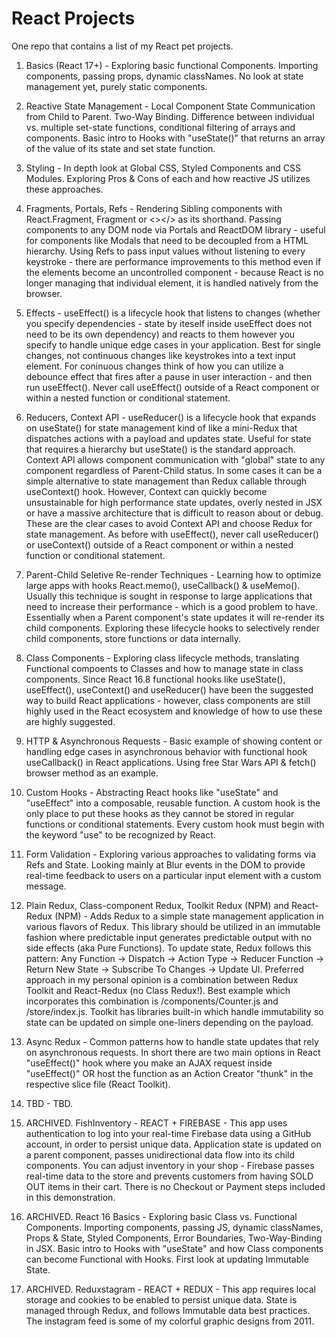 # React Projects
One repo that contains a list of my React pet projects.

1. Basics (React 17+) - Exploring basic functional Components. Importing components, passing props, dynamic classNames. No look at state management yet, purely static components.

2. Reactive State Management - Local Component State Communication from Child to Parent. Two-Way Binding. Difference between individual vs. multiple set-state functions, conditional filtering of arrays and components. Basic intro to Hooks with "useState()" that returns an array of the value of its state and set state function.

3. Styling - In depth look at Global CSS, Styled Components and CSS Modules. Exploring Pros & Cons of each and how reactive JS utilizes these approaches.

4. Fragments, Portals, Refs - Rendering Sibling components with React.Fragment, Fragment or <></> as its shorthand. Passing components to any DOM node via Portals and ReactDOM library - useful for components like Modals that need to be decoupled from a HTML hierarchy. Using Refs to pass input values without listening to every keystroke - there are performance improvements to this method even if the elements become an uncontrolled component - because React is no longer managing that individual element, it is handled natively from the browser.

5. Effects - useEffect() is a lifecycle hook that listens to changes (whether you specify dependencies - state by iteself inside useEffect does not need to be its own dependency) and reacts to them however you specify to handle unique edge cases in your application. Best for single changes, not continuous changes like keystrokes into a text input element. For coninuous changes think of how you can utilize a debounce effect that fires after a pause in user interaction - and then run useEffect(). Never call useEffect() outside of a React component or within a nested function or conditional statement.

6. Reducers, Context API - useReducer() is a lifecycle hook that expands on useState() for state management kind of like a mini-Redux that dispatches actions with a payload and updates state. Useful for state that requires a hierarchy but useState() is the standard approach. Context API allows component communication with "global" state to any component regardless of Parent-Child status. In some cases it can be a simple alternative to state management than Redux callable through useContext() hook. However, Context can quickly become unsustainable for high performance state updates, overly nested in JSX or have a massive architecture that is difficult to reason about or debug. These are the clear cases to avoid Context API and choose Redux for state management. As before with useEffect(), never call useReducer() or useContext() outside of a React component or within a nested function or conditional statement.

7. Parent-Child Seletive Re-render Techniques - Learning how to optimize large apps with hooks React.memo(), useCallback() & useMemo(). Usually this technique is sought in response to large applications that need to increase their performance - which is a good problem to have. Essentially when a Parent component's state updates it will re-render its child components. Exploring these lifecycle hooks to selectively render child components, store functions or data internally.

8. Class Components - Exploring class lifecycle methods, translating Functional compoents to Classes and how to manage state in class components. Since React 16.8 functional hooks like useState(), useEffect(), useContext() and useReducer() have been the suggested way to build React applications - however, class components are still highly used in the React ecosystem and knowledge of how to use these are highly suggested.

9. HTTP & Asynchronous Requests - Basic example of showing content or handling edge cases in asynchronous behavior with functional hook useCallback() in React applications. Using free Star Wars API & fetch() browser method as an example.

10. Custom Hooks - Abstracting React hooks like "useState" and "useEffect" into a composable, reusable function. A custom hook is the only place to put these hooks as they cannot be stored in regular functions or conditional statements. Every custom hook must begin with the keyword "use" to be recognized by React.

11. Form Validation - Exploring various approaches to validating forms via Refs and State. Looking mainly at Blur events in the DOM to provide real-time feedback to users on a particular input element with a custom message.

12. Plain Redux, Class-component Redux, Toolkit Redux (NPM) and React-Redux (NPM) - Adds Redux to a simple state management application in various flavors of Redux. This library should be utilized in an immutable fashion where predictable input generates predictable output with no side effects (aka Pure Functions). To update state, Redux follows this pattern: Any Function -> Dispatch -> Action Type -> Reducer Function -> Return New State -> Subscribe To Changes -> Update UI. Preferred approach in my personal opinion is a combination between Redux Toolkit and React-Redux (no Class Redux!). Best example which incorporates this combination is /components/Counter.js and /store/index.js. Toolkit has libraries built-in which handle immutability so state can be updated on simple one-liners depending on the payload.

13. Async Redux - Common patterns how to handle state updates that rely on asynchronous requests. In short there are two main options in React "useEffect()" hook where you make an AJAX request inside "useEffect()" OR host the function as an Action Creator "thunk" in the respective slice file (React Toolkit).

14. TBD - TBD.

15. ARCHIVED. FishInventory - REACT + FIREBASE - This app uses authentication to log into your real-time Firebase data using a GitHub account, in order to persist unique data. Application state is updated on a parent component, passes unidirectional data flow into its child components. You can adjust inventory in your shop - Firebase passes real-time data to the store and prevents customers from having SOLD OUT items in their cart. There is no Checkout or Payment steps included in this demonstration.

16. ARCHIVED. React 16 Basics - Exploring basic Class vs. Functional Components. Importing components, passing JS, dynamic classNames, Props & State, Styled Components, Error Boundaries, Two-Way-Binding in JSX. Basic intro to Hooks with "useState" and how Class components can become Functional with Hooks. First look at updating Immutable State.

17. ARCHIVED. Reduxstagram - REACT + REDUX - This app requires local storage and cookies to be enabled to persist unique data. State is managed through Redux, and follows Immutable data best practices. The instagram feed is some of my colorful graphic designs from 2011.